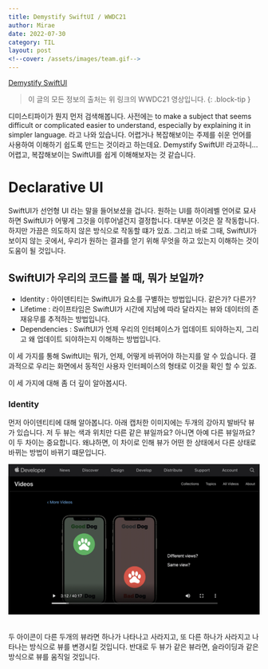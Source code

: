 ```yaml
---
title: Demystify SwiftUI / WWDC21
author: Mirae
date: 2022-07-30
category: TIL
layout: post
<!--cover: /assets/images/team.gif-->
---
```


[Demystify SwiftUI](https://developer.apple.com/videos/play/wwdc2021/10022/)  
> 이 글의 모든 정보의 출처는 위 링크의 WWDC21 영상입니다.
{: .block-tip } 

 디미스티파이가  뭔지 먼저 검색해봅니다. 사전에는 to make a subject that seems difficult or complicated easier to understand, especially by explaining it in simpler language. 라고 나와 있습니다. 어렵거나 복잡해보이는 주제를 쉬운 언어를 사용하여 이해하기 쉽도록 만드는 것이라고 하는데요. Demystify SwiftUI! 라고하니...  
 어렵고, 복잡해보이는 SwiftUI를 쉽게 이해해보자는 것 같습니다.  
 
  
# Declarative UI 
  
SwiftUI가 선언형 UI 라는 말을 들어보셨을 겁니다. 원하는 UI를 하이레벨 언어로 묘사하면 SwiftUI가 어떻게 그것을 이루어낼건지 결정합니다. 대부분 이것은 잘 작동합니다. 하지만 가끔은 의도하지 않은 방식으로 작동할 떄가 있죠. 그리고 바로 그때,  SwiftUI가 보이지 않는 곳에서, 우리가 원하는 결과를 얻기 위해 무엇을 하고 있는지 이해하는 것이 도움이 될 것입니다. 

## SwiftUI가 우리의 코드를 볼 때, 뭐가 보일까? 
  - Identity : 아이덴티티는 SwiftUI가 요소를 구별하는 방법입니다. 같은가? 다른가? 
  - Lifetime : 라이프타임은 SwiftUI가 시간에 지남에 따라 달라지는 뷰와 데이터의 존재유무를 추적하는 방법입니다.
  - Dependencies : SwiftUI가 언제 우리의 인터페이스가 업데이트 되야하는지, 그리고 왜 업데이트 되야하는지 이해하는 방법입니다.  
  
  이 세 가지를 통해 SwiftUI는 뭐가, 언제, 어떻게 바뀌어야 하는지를 알 수 있습니다. 결과적으로 우리는 화면에서 동적인 사용자 인터페이스의 형태로 이것을 확인 할 수 있죠.  
    
  이 세 가지에 대해 좀 더 깊이 알아봅시다. 
  
### Identity
  먼저 아이덴티티에 대해 알아봅니다. 아래 캡처한 이미지에는 두개의 강아지 발바닥 뷰가 있습니다. 저 두 뷰는 색과 위치만 다른 같은 뷰일까요? 아니면 아예 다른 뷰일까요? 이 두 차이는 중요합니다. 왜냐하면, 이 차이로 인해  뷰가 어떤 한 상태에서 다른 상태로 바뀌는 방법이 바뀌기 떄문입니다. 
  
  <center><img src="/assets/images/DemystifySwift1.png" alt="DemystifySwift1" width="700"></center><br>
  
  두 아이콘이 다른 두개의 뷰라면 하나가 나타나고 사라지고, 또 다른 하나가 사라지고 나타나는 방식으로 뷰를 변경시킬 것입니다. 반대로 두 뷰가 같은 뷰라면, 슬라이딩과 같은 방식으로 뷰를 움직일 것입니다.  
<!--  따라서 서로 다른 상태에 걸쳐 뷰를 연결하는 것이 중요합니다. 왜냐하면 이것이 SwiftUI가 뷰 간에 전환하는 방법을 이해하는 방식이기 때문입니다.  -->

